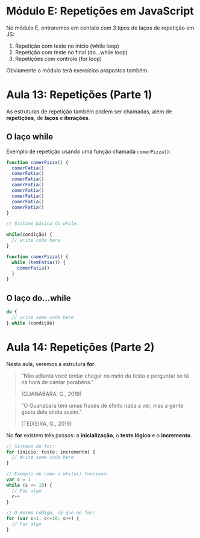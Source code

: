 # Módulo E: Repetições em JavaScript

No módulo E, entraremos em contato com 3 tipos de laços de repetição em JS:

1. Repetição com teste no início (while loop)
2. Repetição com teste no final (do…while loop)
3. Repetições com controle (for loop)

Obviamente o módulo terá exercícios propostos também.

# Aula 13: Repetições (Parte 1)

As estruturas de repetição também podem ser chamadas, além de **repetições**, de **laços** e **iterações**.

## O laço while

Exemplo de repetição usando uma função chamada `comerPizza()`:

```javascript
function comerPizza() {
  comerFatia()
  comerFatia()
  comerFatia()
  comerFatia()
  comerFatia()
  comerFatia()
  comerFatia()
  comerFatia()
}
```

```javascript
// Sintaxe básica do while:

while(condição) {
  // write code here
}
```

```javascript
function comerPizza() {
  while (temFatia()) {
    comerFatia()
  }
}
```

## O laço do…while

```javascript
do {
  // write some code here
} while (condição)
```

# Aula 14: Repetições (Parte 2)

Nesta aula, veremos a estrutura **for**.

> "Não adianta você tentar chegar no meio da festa e perguntar se tá na hora de cantar parabéns." 
>
> (GUANABARA, G., 2019)

> "O Guanabara tem umas frases de efeito nada a ver, mas a gente gosta dele ainda assim." 
>
> (TEIXEIRA, G., 2019)

No **for** existem três passos: a **inicialização**, o **teste lógico** e o **incremento**.

```javascript
// Sintaxe do for:
for (início; teste; incremento) {
  // Write some code here
}
```

```javascript
// Exemplo de como o while() funciona:
var c = 1
while (c <= 10) {
  // Faz algo
  c++
}

// O mesmo código, só que no for:
for (var c=1; c<=10; c++) {
  // Faz algo
}
```

